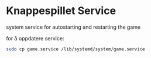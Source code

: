 # Knappespillet Service 

system service for autostarting and restarting the game

for å oppdatere service:
```bash
sudo cp game.service /lib/systemd/system/game.service
```

